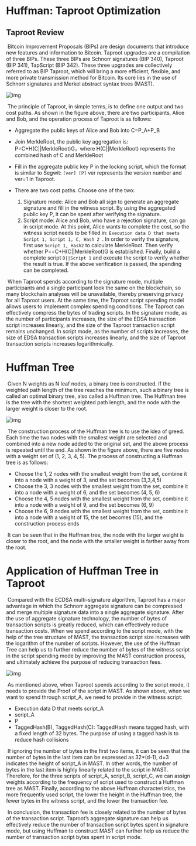 # Huffman: Taproot Optimization

## Taproot Review

​	Bitcoin Improvement Proposals (BIPs) are design documents that introduce new features and information to Bitcoin. Taproot upgrades are a compilation of three BIPs. These three BIPs are Schnorr signatures (BIP 340), Taproot (BIP 341),  TapScript (BIP 342). These three upgrades are collectively referred to as BIP Taproot, which will bring a more efficient, flexible, and more private transmission method for Bitcoin. Its core lies in the use of Schnorr signatures and Merkel abstract syntax trees (MAST).

![img](https://miro.medium.com/max/1400/0*d2isTQT49nyPldLo)

​	The principle of Taproot, in simple terms, is to define one output and two cost paths. As shown in the figure above, there are two participants, Alice and Bob, and the operation process of Taproot is as follows:

- Aggregate the public keys of Alice and Bob into C=P_A+P_B
- Join MerkleRoot, the public key aggregation is:  P=C+H(C||MerkleRoot)G，where  H(C||MerkleRoot)  represents the combined hash of C and MerkleRoot

- Fill in the aggregate public key P in the locking script, which the format is similar to Segwit: `[ver] [P]` ver represents the version number and ver=1 in Taproot.
- There are two cost paths. Choose one of the two:
  1. Signature mode: Alice and Bob all sign to generate an aggregate signature and fill in the witness script. By using the aggregated public key P, it can be spent after verifying the signature.
  2. Script mode: Alice and Bob, who have a rejection signature, can go in script mode. At this point, Alice wants to complete the cost, so the witness script needs to be filled in: `Execution data D that meets Script 1, Script 1, C, Hash 2 `. In order to verify the signature, first use  `Script 1, Hash2` to calculate MerkleRoot. Then verify whether  P==C+H(C||MerkleRoot)G  is established. Finally, build a complete script  `D||Script 1`  and execute the script to verify whether the result is true. If the above verification is passed, the spending can be completed.

​	When Taproot spends according to the signature mode, multiple participants and a single participant look the same on the blockchain, so many blockchain analyses will be unavailable, thereby preserving privacy for all Taproot users. At the same time, the Taproot script spending model allows users to implement complex spending conditions. The Taproot can effectively compress the bytes of trading scripts. In the signature mode, as the number of participants increases, the size of the EDSA transaction script increases linearly, and the size of the Taproot transaction script remains unchanged. In script mode, as the number of scripts increases, the size of EDSA transaction scripts increases linearly, and the size of Taproot transaction scripts increases logarithmically.

# Huffman Tree

​	Given N weights as N leaf nodes, a binary tree is constructed. If the weighted path length of the tree reaches the minimum, such a binary tree is called an optimal binary tree, also called a Huffman tree. The Huffman tree is the tree with the shortest weighted path length, and the node with the larger weight is closer to the root.

![img](https://github.com/bitcoinops/taproot-workshop/blob/master/images/huffman_intro0.jpg?raw=true)

​	The construction process of the Huffman tree is to use the idea of greed. Each time the two nodes with the smallest weight are selected and combined into a new node added to the original set, and the above process is repeated until the end. As shown in the figure above, there are five nodes with a weight set of  (1, 2, 3, 4, 5). The process of constructing a Huffman tree is as follows:

- Choose the  1, 2 nodes with the smallest weight from the set, combine it into a node with a weight of 3, and the set becomes (3,3,4,5) 
- Choose the  3, 3 nodes with the smallest weight from the set, combine it into a node with a weight of 6, and the set becomes  (4, 5, 6) 
- Choose the  4, 5 nodes with the smallest weight from the set, combine it into a node with a weight of 9, and the set becomes  (6, 9) 
- Choose the  6, 9 nodes with the smallest weight from the set, combine it into a node with a weight of 15, the set becomes  (15), and the construction process ends

​	It can be seen that in the Huffman tree, the node with the larger weight is closer to the root, and the node with the smaller weight is farther away from the root.

# Application of Huffman Tree in Taproot

​	Compared with the ECDSA multi-signature algorithm, Taproot has a major advantage in which the Schnorr aggregate signature can be compressed and merge multiple signature data into a single aggregate signature. After the use of aggregate signature technology, the number of bytes of transaction scripts is greatly reduced, which can effectively reduce transaction costs. When we spend according to the script mode, with the help of the tree structure of MAST, the transaction script size increases with the logarithm of the number of scripts. However, the use of the Huffman Tree can help us to further reduce the number of bytes of the witness script in the script spending mode by improving the MAST construction process, and ultimately achieve the purpose of reducing transaction fees.

![img](https://github.com/bitcoinops/taproot-workshop/blob/master/images/taptree0.jpg?raw=true)

​	As mentioned above, when Taproot spends according to the script mode, it needs to provide the Proof of the script in MAST. As shown above, when we want to spend through script_A, we need to provide in the witness script:

- Execution data D that meets script_A
- script_A
- P
-  TaggedHash(B), TaggedHash(C): TaggedHash means tagged hash, with a fixed length of 32 bytes. The purpose of using a tagged hash is to reduce hash collisions

​	If ignoring the number of bytes in the first two items, it can be seen that the number of bytes in the last item can be expressed as  32*(d-1), d=3 indicates the height of script_A in MAST. In other words, the number of bytes in the last item is highly linearly related to the script in MAST. Therefore, for the three scripts of  script\_A, script\_B, script\_C, we can assign weights according to the frequency of script used to construct a Huffman tree as MAST. Finally, according to the above Huffman characteristics, the more frequently used script, the lower the height in the Huffman tree, the fewer bytes in the witness script, and the lower the transaction fee.

​	In conclusion, the transaction fee is closely related to the number of bytes of the transaction script. Taproot’s aggregate signature can help us effectively reduce the number of transaction script bytes spent in signature mode, but using Huffman to construct MAST can further help us reduce the number of transaction script bytes spent in script mode.

